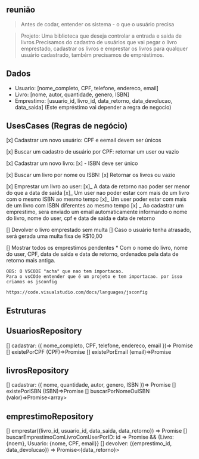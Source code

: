 ## reunião

> Antes de codar, entender os sistema - o que o usuário precisa

> Projeto: Uma biblioteca que deseja controlar a entrada e saida de livros.Precisamos do cadastro de usuários que vai pegar o livro emprestado, cadastrar os livros e emprestar os livros para qualquer usuário cadastrado, também precisamos de empréstimos.

## Dados

- Usuario: [nome_completo, CPF, telefone, endereco, email]
- Livro: [nome, autor, quantidade, genero, ISBN]
- Emprestimo: [usuario_id, livro_id, data_retorno, data_devolucao, data_saida]
  (Este empréstimo vai depender a regra de negocio)

## UsesCases (Regras de negócio)

[x] Cadastrar um novo usuário: CPF e eemail devem ser únicos

[x] Buscar um cadastro de usuário por CPF: retornar um user ou vazio

[x] Cadastrar um novo livro:
[x] - ISBN deve ser único

[x] Buscar um livro por nome ou ISBN:
[x] Retornar os livros ou vazio

[x] Emprestar um livro ao user:
[x]_ A data de retorno nao poder ser menor do que a data de saida
[x]_ Um user nao poder estar com mais de um livro com o mesmo ISBN ao mesmo tempo
[x]_ Um user poder estar com mais de um livro com ISBN diferentes ao mesmo tempo
[x] _ Ao cadastrar um emprestimo, sera enviado um email automaticamente informando o nome do livro, nome do user, cpf e data de saida e data de retorno

[] Devolver o livro emprestado sem multa
[] Caso o usuário tenha atrasado, será gerada uma multa fixa de R$10,00

[] Mostrar todos os emprestimos pendentes \* Com o nome do livro, nome do user, CPF, data de saida e data de retorno, ordenados pela data de retorno mais antiga.

    OBS: O VSCODE "acha" que nao tem importacao.
    Para o vsCOde entender que é um projeto e tem importacao. por isso criamos os jsconfig

    https://code.visualstudio.com/docs/languages/jsconfig

## Estruturas

## UsuariosRepository

[] cadastrar: ({ nome_completo, CPF, telefone, endereco, email })=> Promise<void>
[] existePorCPF (CPF)=>Promise<boolean>
[] existePorEmail (email)=>Promise<boolean>

## livrosRepository

[] cadastrar: ({ nome, quantidade, autor, genero, ISBN })=> Promise<void>
[] existePorISBN (ISBN)=>Promise<boolean>
[] buscarPorNomeOuISBN (valor)=>Promise<array<Livro>>

## emprestimoRepository

[] emprestar({livro_id, usuario_id, data_saida, data_retorno}) => Promise<void>
[] buscarEmprestimoComLivroComUserPorID: id => Promise<Emprestimo> && {Livro: {noem}, Usuario: {nome, CPF, email}}
[] devolver: ({emprestimo_id, data_devolucao}) => Promise<{data_retorno}>
